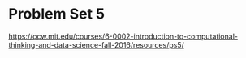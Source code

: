 # Problem Set 5

https://ocw.mit.edu/courses/6-0002-introduction-to-computational-thinking-and-data-science-fall-2016/resources/ps5/
